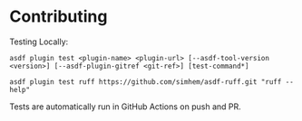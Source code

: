 # Contributing

Testing Locally:

```shell
asdf plugin test <plugin-name> <plugin-url> [--asdf-tool-version <version>] [--asdf-plugin-gitref <git-ref>] [test-command*]

asdf plugin test ruff https://github.com/simhem/asdf-ruff.git "ruff --help"
```

Tests are automatically run in GitHub Actions on push and PR.
